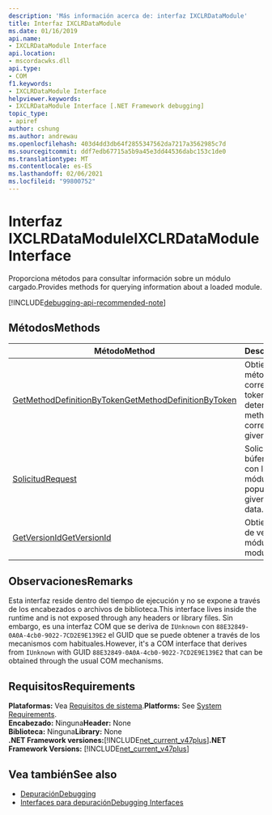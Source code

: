 ```yaml
---
description: 'Más información acerca de: interfaz IXCLRDataModule'
title: Interfaz IXCLRDataModule
ms.date: 01/16/2019
api.name:
- IXCLRDataModule Interface
api.location:
- mscordacwks.dll
api.type:
- COM
f1.keywords:
- IXCLRDataModule Interface
helpviewer.keywords:
- IXCLRDataModule Interface [.NET Framework debugging]
topic_type:
- apiref
author: cshung
ms.author: andrewau
ms.openlocfilehash: 403d4dd3db64f2855347562da7217a3562985c7d
ms.sourcegitcommit: ddf7edb67715a5b9a45e3dd44536dabc153c1de0
ms.translationtype: MT
ms.contentlocale: es-ES
ms.lasthandoff: 02/06/2021
ms.locfileid: "99800752"
---
```

# <a name="ixclrdatamodule-interface"></a><span data-ttu-id="71f1e-103">Interfaz IXCLRDataModule</span><span class="sxs-lookup"><span data-stu-id="71f1e-103">IXCLRDataModule Interface</span></span>

<span data-ttu-id="71f1e-104">Proporciona métodos para consultar información sobre un módulo cargado.</span><span class="sxs-lookup"><span data-stu-id="71f1e-104">Provides methods for querying information about a loaded module.</span></span>

[!INCLUDE[debugging-api-recommended-note](../../../../includes/debugging-api-recommended-note.md)]

## <a name="methods"></a><span data-ttu-id="71f1e-105">Métodos</span><span class="sxs-lookup"><span data-stu-id="71f1e-105">Methods</span></span>

| <span data-ttu-id="71f1e-106">Método</span><span class="sxs-lookup"><span data-stu-id="71f1e-106">Method</span></span>                                                                                                                                | <span data-ttu-id="71f1e-107">Descripción</span><span class="sxs-lookup"><span data-stu-id="71f1e-107">Description</span></span>                                                         |
| ------------------------------------------------------------------------------------------------------------------------------------- | ------------------------------------------------------------------- |
| [<span data-ttu-id="71f1e-108">GetMethodDefinitionByToken</span><span class="sxs-lookup"><span data-stu-id="71f1e-108">GetMethodDefinitionByToken</span></span>](ixclrdatamodule-getmethoddefinitionbytoken-method.md) | <span data-ttu-id="71f1e-109">Obtiene la definición de método correspondiente a un token de metadatos determinado.</span><span class="sxs-lookup"><span data-stu-id="71f1e-109">Gets the method definition corresponding to a given metadata token.</span></span> |
| [<span data-ttu-id="71f1e-110">Solicitud</span><span class="sxs-lookup"><span data-stu-id="71f1e-110">Request</span></span>](ixclrdatamodule-request-method.md)                                       | <span data-ttu-id="71f1e-111">Solicita que rellene el búfer proporcionado con los datos del módulo.</span><span class="sxs-lookup"><span data-stu-id="71f1e-111">Requests to populate the buffer given with the module's data.</span></span>       |
| [<span data-ttu-id="71f1e-112">GetVersionId</span><span class="sxs-lookup"><span data-stu-id="71f1e-112">GetVersionId</span></span>](ixclrdatamodule-getversionid-method.md)                             | <span data-ttu-id="71f1e-113">Obtiene el identificador de versión del módulo.</span><span class="sxs-lookup"><span data-stu-id="71f1e-113">Gets the module's version ID.</span></span>                                       |

## <a name="remarks"></a><span data-ttu-id="71f1e-114">Observaciones</span><span class="sxs-lookup"><span data-stu-id="71f1e-114">Remarks</span></span>

<span data-ttu-id="71f1e-115">Esta interfaz reside dentro del tiempo de ejecución y no se expone a través de los encabezados o archivos de biblioteca.</span><span class="sxs-lookup"><span data-stu-id="71f1e-115">This interface lives inside the runtime and is not exposed through any headers or library files.</span></span> <span data-ttu-id="71f1e-116">Sin embargo, es una interfaz COM que se deriva de `IUnknown` con `88E32849-0A0A-4cb0-9022-7CD2E9E139E2` el GUID que se puede obtener a través de los mecanismos com habituales.</span><span class="sxs-lookup"><span data-stu-id="71f1e-116">However, it's a COM interface that derives from `IUnknown` with GUID `88E32849-0A0A-4cb0-9022-7CD2E9E139E2` that can be obtained through the usual COM mechanisms.</span></span>

## <a name="requirements"></a><span data-ttu-id="71f1e-117">Requisitos</span><span class="sxs-lookup"><span data-stu-id="71f1e-117">Requirements</span></span>

<span data-ttu-id="71f1e-118">**Plataformas:** Vea [Requisitos de sistema](../../get-started/system-requirements.md).</span><span class="sxs-lookup"><span data-stu-id="71f1e-118">**Platforms:** See [System Requirements](../../get-started/system-requirements.md).</span></span>  
<span data-ttu-id="71f1e-119">**Encabezado:** Ninguna</span><span class="sxs-lookup"><span data-stu-id="71f1e-119">**Header:** None</span></span>  
<span data-ttu-id="71f1e-120">**Biblioteca:** Ninguna</span><span class="sxs-lookup"><span data-stu-id="71f1e-120">**Library:** None</span></span>  
<span data-ttu-id="71f1e-121">**.NET Framework versiones:**[!INCLUDE[net_current_v47plus](../../../../includes/net-current-v47plus.md)]</span><span class="sxs-lookup"><span data-stu-id="71f1e-121">**.NET Framework Versions:** [!INCLUDE[net_current_v47plus](../../../../includes/net-current-v47plus.md)]</span></span>  

## <a name="see-also"></a><span data-ttu-id="71f1e-122">Vea también</span><span class="sxs-lookup"><span data-stu-id="71f1e-122">See also</span></span>

- [<span data-ttu-id="71f1e-123">Depuración</span><span class="sxs-lookup"><span data-stu-id="71f1e-123">Debugging</span></span>](index.md)
- [<span data-ttu-id="71f1e-124">Interfaces para depuración</span><span class="sxs-lookup"><span data-stu-id="71f1e-124">Debugging Interfaces</span></span>](debugging-interfaces.md)
